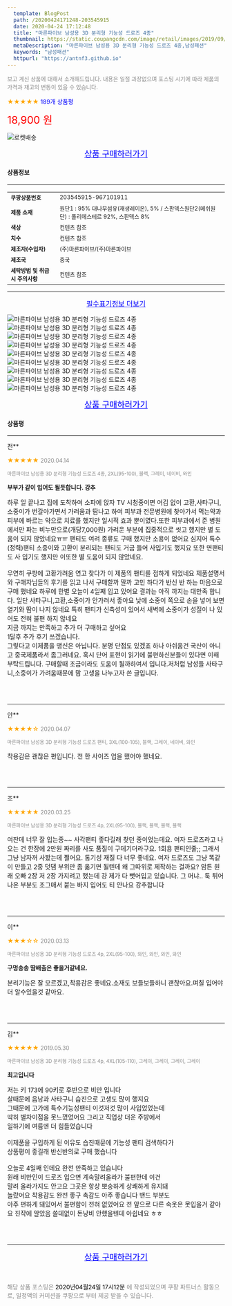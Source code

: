 ```yaml
---
  template: BlogPost
  path: /20200424171248-203545915
  date: 2020-04-24 17:12:48
  title: "마른파이브 남성용 3D 분리형 기능성 드로즈 4종"
  thumbnail: https://static.coupangcdn.com/image/retail/images/2019/09/25/15/1/3e8ce699-c56f-49c5-be20-fca3d96708f7.jpg
  metaDescription: "마른파이브 남성용 3D 분리형 기능성 드로즈 4종,남성패션"
  keywords: "남성패션"
  httpurl: "https://antnf3.github.io"
---
```

  
<span style="color: #888;font-size:0.8rem">보고 계신 상품에 대해서 소개해드립니다.
내용은 일절 과장없으며 포스팅 시기에 따라 제품의 가격과 재고의 변동이 있을 수 있습니다.</span>
  
<span style="color: orange;">★★★★★</span> <span style="color: blue;font-size: 0.85rem;">189개 상품평</span>

<span style="font-size: 0.9rem"></span> 

<span style="color: red;font-size: 1.5rem;">18,900 원</span>

![로켓배송](https://postfiles.pstatic.net/MjAyMDA0MTBfMjcz/MDAxNTg2NDQ1OTAwMDc5.1T-Iy6-X12_V8iyof2OtSqUCu6urPUUOnjG41kbMy_kg.c1eqxaGayJ1XX0TGV24QXbZg9dvQ9C_dYZx39G_Z7Wog.PNG.cigshop2/rocket_logo.png?type=w773)

<p align="center"><a href="http://me2.do/x7tsUCu7" style="font-size: 1.2rem; color: blue;">상품 구매하러가기</a></p>

#### 상품정보

---

|                  |                       |
| ---------------- | --------------------- |
| **<span style="font-size:0.8rem;">쿠팡상품번호</span>** | <span style="font-size:0.8rem;">203545915-967101911</span> |
| **<span style="font-size:0.8rem;">제품 소재</span>**    | <span style="font-size:0.8rem;">원단1 : 95% 대나무섬유(재생레이온), 5% / 스판덱스원단2(메쉬원단) : 폴리에스테르 92%, 스판덱스 8%</span>        |
| **<span style="font-size:0.8rem;">색상</span>**    | <span style="font-size:0.8rem;">컨텐츠 참조</span>        |
| **<span style="font-size:0.8rem;">치수</span>**    | <span style="font-size:0.8rem;">컨텐츠 참조</span>        |
| **<span style="font-size:0.8rem;">제조자(수입자)</span>**    | <span style="font-size:0.8rem;">(주)마른파이브/(주)마른파이브</span>        |
| **<span style="font-size:0.8rem;">제조국</span>**    | <span style="font-size:0.8rem;">중국</span>        |
| **<span style="font-size:0.8rem;">세탁방법 및 취급시 주의사항</span>**    | <span style="font-size:0.8rem;">컨텐츠 참조</span>        |




---

<p align="center"><a href="http://me2.do/x7tsUCu7" style="font-size: 1rem; color: blue;">필수표기정보 더보기</a></p>

![마른파이브 남성용 3D 분리형 기능성 드로즈 4종](http://thumbnail8.coupangcdn.com/thumbnails/remote/q89/image/retail/images/2019/09/25/15/4/524ddf32-8f5e-4bd4-a85f-2f188333c442.jpg)
![마른파이브 남성용 3D 분리형 기능성 드로즈 4종](http://thumbnail8.coupangcdn.com/thumbnails/remote/q89/image/retail/images/2019/09/25/15/9/45ddca15-98c9-41a9-9682-d7ea65c06b9e.jpg)
![마른파이브 남성용 3D 분리형 기능성 드로즈 4종](http://thumbnail7.coupangcdn.com/thumbnails/remote/q89/image/retail/images/2019/09/25/15/0/427a788e-acd4-4fb0-976f-35e84babd9d5.jpg)
![마른파이브 남성용 3D 분리형 기능성 드로즈 4종](http://thumbnail10.coupangcdn.com/thumbnails/remote/q89/image/retail/images/2019/09/25/15/9/568d723f-d67c-40ff-bcee-546b375ddaa4.jpg)
![마른파이브 남성용 3D 분리형 기능성 드로즈 4종](http://thumbnail6.coupangcdn.com/thumbnails/remote/q89/image/retail/images/2019/09/25/15/0/330fe35a-52ed-4059-a0a2-3f7860179518.jpg)
![마른파이브 남성용 3D 분리형 기능성 드로즈 4종](http://thumbnail8.coupangcdn.com/thumbnails/remote/q89/image/retail/images/2019/09/25/15/3/0d3cfda4-70be-40b3-97bb-245f5fa77707.jpg)
![마른파이브 남성용 3D 분리형 기능성 드로즈 4종](http://thumbnail7.coupangcdn.com/thumbnails/remote/q89/image/retail/images/2019/09/25/15/6/bbd88f00-6831-4589-b3da-e2ba3ac60ea2.jpg)
![마른파이브 남성용 3D 분리형 기능성 드로즈 4종](http://thumbnail10.coupangcdn.com/thumbnails/remote/q89/image/retail/images/2019/09/25/15/3/5ef816bb-e044-4c23-ad39-756d301e387f.jpg)
![마른파이브 남성용 3D 분리형 기능성 드로즈 4종](http://thumbnail7.coupangcdn.com/thumbnails/remote/q89/image/retail/images/2019/09/23/20/7/b04cf84f-0f2e-4387-8627-7e7384d644fe.jpg)

<p align="center"><a href="http://me2.do/x7tsUCu7" style="font-size: 1.2rem; color: blue;">상품 구매하러가기</a></p>

#### 상품평
  
---
  
전**
    
<span style="color: orange;">★★★★★</span> <span style="font-size:0.8rem;color: #888;">2020.04.14</span>
    
<span style="color: #888;font-size:0.7rem">마른파이브 남성용 3D 분리형 기능성 드로즈 4종, 2XL(95-100), 블랙, 그레이, 네이비, 와인</span>
    
<span style="font-size:0.85rem">**부부가 같이 입어도 될듯합니다. 강추**</span>
    
<span style="font-size: 0.9rem;">하루 일 끝나고 집에 도착하여 소파에 앉자 TV 시청중이면 어김 없이 고환,사타구니,소중이가 번갈아가면서 가려움과 땀나고 하여 피부과 전문병원에 찾아가서 먹는약과 피부에 바르는 약으로 치료를 했지만 일시적 효과 뿐이였다.또한 피부과에서 준 병원에서만 파는 비누만으로(개당7,000원) 가려운 부분에 집중적으로 씻고 했지만 별 도움이 되지 않았네요ㅠㅠ 팬티도 여려 종류도 구매 했지만 소용이 없어요 심지어 특수(정력)팬티 소중이와 고환이 분리되는 팬티도 거금 들어 사입기도 했지요 또한 면팬티도 사 입기도 했지만 이또한 별 도움이 되지 않았네요.<br/><br/>우연히 쿠팡에 고환가려움 연고 찾다가 이 제품의 팬티를 접하게 되었네요 제품설명서와 구매자님들의 후기를 읽고 나서 구매할까 말까 고민 하다가 반신 반 하는 마음으로 구매 했네요 하루에 한별 오늘이 4일째 입고 있어요 결과는 아직 까지는 대만족 합니다. 일단 사타구니,고환,소중이가 안가려서 좋아요 낮에 소중이 쪽으로 손을 넣어 보면 열기와 땀이 나지 않네요 특히 팬티가 신축성이 있어서 새벽에 소중이가 성질이 나 있어도 전혀 불편 하지 않네요<br/>지금 까지는 만족하고 추가 더 구매하고 싶어요<br/>1달후 추가 후기 쓰겠습니다.<br/>그렇다고 이제품을 맹신은 아닙니다. 분명 단점도 있겠죠 하나 아쉬움건 국산이 아니고 중국제품라서 좀그러네요. 혹시 단어 표현이 읽기에 불편하신분들이 있다면 이해 부탁드립니다. 구매할때 조금이라도 도움이 될까하여서 입니다.저처럼 남성들 사타구니,소중이가 가려움때문에 맘 고생을 나누고자 쓴 글입니다.</span>
    
<br>
<br>

---
  
안**
    
<span style="color: orange;">★★★★☆</span> <span style="font-size:0.8rem;color: #888;">2020.04.07</span>
    
<span style="color: #888;font-size:0.7rem">마른파이브 남성용 3D 분리형 기능성 드로즈 팬티, 3XL(100-105), 블랙, 그레이, 네이비, 와인</span>
    

    
<span style="font-size: 0.9rem;">착용감은 괜찮은 편입니다. 전 한 사이즈 업을 했어야 했네요.</span>
    
<br>
<br>

---
  
조**
    
<span style="color: orange;">★★★★★</span> <span style="font-size:0.8rem;color: #888;">2020.03.25</span>
    
<span style="color: #888;font-size:0.7rem">마른파이브 남성용 3D 분리형 기능성 드로즈 4p, 2XL(95-100), 블랙, 블랙, 블랙, 블랙</span>
    

    
<span style="font-size: 0.9rem;">여잔데 너무 잘 입는중~~ 사각팬티 좋다길래 찾던 중이었는데요. 여자 드로즈라고 나오는 건 한장에 2만원 짜리를 사도 품질이 구데기더라구요. 1회용 팬티인줄;; 그래서 그냥 남자꺼 사봤는데 쩔어요. 통기성 재질 다 너무 좋네요. 여자 드로즈도 그냥 똑같이 만들고 2중 덧댐 부위만 좀 옮기면 될텐데 왜 그따위로 제작하는 걸까요? 암튼 원래 오빠 2장 저 2장 가지려고 했는데 걍 제가 다 뺏어입고 있습니다. 그 머냐.. 툭 튀어나온 부분도 조그매서 붙는 바지 입어도 티 안나요 강추합니다</span>
    
<br>
<br>

---
  
이**
    
<span style="color: orange;">★★★☆☆</span> <span style="font-size:0.8rem;color: #888;">2020.03.13</span>
    
<span style="color: #888;font-size:0.7rem">마른파이브 남성용 3D 분리형 기능성 드로즈 4p, 2XL(95-100), 와인, 와인, 와인, 와인</span>
    
<span style="font-size:0.85rem">**구멍송송 땀배출은 좋을거같네요.**</span>
    
<span style="font-size: 0.9rem;">분리기능은 잘 모르겠고,착용감은 좋네요.소재도 보들보들하니 괜찮아요.며칠 입어야 더 알수있을것 같아요.</span>
    
<br>
<br>

---
  
김**
    
<span style="color: orange;">★★★★★</span> <span style="font-size:0.8rem;color: #888;">2019.05.30</span>
    
<span style="color: #888;font-size:0.7rem">마른파이브 남성용 3D 분리형 기능성 드로즈 4p, 4XL(105-110), 그레이, 그레이, 그레이, 그레이</span>
    
<span style="font-size:0.85rem">**최고입니다**</span>
    
<span style="font-size: 0.9rem;">저는 키 173에 90키로 후반으로 비만 입니다<br/>살때문에 음낭과 사타구니 습진으로 고생도 많이 했지요<br/>그때문에 고가에 특수기능성팬티 이것저것 많이 사입었었는데<br/>딱히 별차이점을 못느꼈었어요 그리고 직업상 더운 주방에서<br/>일하기에 여름엔 더 힘들었습니다<br/><br/>이제품을 구입하게 된 이유도 습진때문에 기능성 팬티 검색하다가 <br/>상품평이 좋길래 반신반의로 구매 했습니다<br/><br/>오늘로 4일째 인데요 완전 만족하고 있습니다<br/>원래 비만인이 드로즈 입으면 계속말려올라가 불편한데 이건 <br/>말려 올라가지도 안고요 그곳은 항상 뽀송하게 상쾌하게 유지돼<br/>놀랐어요 착용감도 완전 좋구 촉감도 아주 좋습니다 밴드 부분도<br/>아주 편하게 돼있어서 불편함이 전혀 없었어요 전 앞으로 다른 속옷은 못입을거 같아요 진작에 알았음 쓸데없이 돈낭비 안했을텐데 아쉽네요 ㅎㅎ</span>
    
<br>
<br>


  
---
  
<p align="center"><a href="http://me2.do/x7tsUCu7" style="font-size: 1.2rem; color: blue;">상품 구매하러가기</a></p>
  
<br>
  
<span style="font-size: 0.85rem; color: #888;">해당 상품 포스팅은 <span style="color: #000;"> 2020년04월24일 17시12분 </span> 에 작성되었으며 쿠팡 파트너스 활동으로, 일정액의 커미션을 쿠팡으로 부터 제공 받을 수 있습니다.</span>